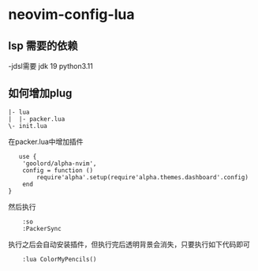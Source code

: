 # neovim-config-lua

## lsp 需要的依赖

  -jdsl需要
	jdk 19
	python3.11


## 如何增加plug

```
|- lua
|  |- packer.lua
\- init.lua
```

在packer.lua中增加插件

```
   use {
    'goolord/alpha-nvim',
    config = function ()
        require'alpha'.setup(require'alpha.themes.dashboard'.config)
    end
} 
```
然后执行

```
    :so 
    :PackerSync
```
执行之后会自动安装插件，但执行完后透明背景会消失，只要执行如下代码即可

```
    :lua ColorMyPencils()
```
